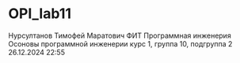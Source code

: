 # OPI_lab11
Нурсултанов
Тимофей
Маратович
ФИТ
Программная инженерия
Осоновы программной инженерии
курс 1, группа 10, подгруппа 2
26.12.2024 
22:55
